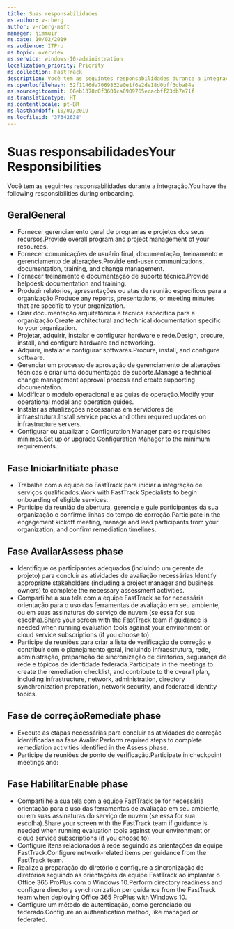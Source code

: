 ```yaml
---
title: Suas responsabilidades
ms.author: v-rberg
author: v-rberg-msft
manager: jimmuir
ms.date: 10/02/2019
ms.audience: ITPro
ms.topic: overview
ms.service: windows-10-administration
localization_priority: Priority
ms.collection: FastTrack
description: Você tem as seguintes responsabilidades durante a integração do Windows 10.
ms.openlocfilehash: 52f1146da7069832e0e1f6e2de18d0bff3dba84e
ms.sourcegitcommit: 06eb1378c0f3601ca6909765ecacbff23db7e71f
ms.translationtype: HT
ms.contentlocale: pt-BR
ms.lasthandoff: 10/01/2019
ms.locfileid: "37342638"
---
```

# <a name="your-responsibilities"></a><span data-ttu-id="3e703-103">Suas responsabilidades</span><span class="sxs-lookup"><span data-stu-id="3e703-103">Your Responsibilities</span></span>

<span data-ttu-id="3e703-104">Você tem as seguintes responsabilidades durante a integração.</span><span class="sxs-lookup"><span data-stu-id="3e703-104">You have the following responsibilities during onboarding.</span></span>

## <a name="general"></a><span data-ttu-id="3e703-105">Geral</span><span class="sxs-lookup"><span data-stu-id="3e703-105">General</span></span>

- <span data-ttu-id="3e703-106">Fornecer gerenciamento geral de programas e projetos dos seus recursos.</span><span class="sxs-lookup"><span data-stu-id="3e703-106">Provide overall program and project management of your resources.</span></span>
- <span data-ttu-id="3e703-107">Fornecer comunicações de usuário final, documentação, treinamento e gerenciamento de alterações.</span><span class="sxs-lookup"><span data-stu-id="3e703-107">Provide end-user communications, documentation, training, and change management.</span></span>
- <span data-ttu-id="3e703-108">Fornecer treinamento e documentação de suporte técnico.</span><span class="sxs-lookup"><span data-stu-id="3e703-108">Provide helpdesk documentation and training.</span></span>
- <span data-ttu-id="3e703-109">Produzir relatórios, apresentações ou atas de reunião específicos para a organização.</span><span class="sxs-lookup"><span data-stu-id="3e703-109">Produce any reports, presentations, or meeting minutes that are specific to your organization.</span></span>
- <span data-ttu-id="3e703-110">Criar documentação arquitetônica e técnica específica para a organização.</span><span class="sxs-lookup"><span data-stu-id="3e703-110">Create architectural and technical documentation specific to your organization.</span></span>
- <span data-ttu-id="3e703-111">Projetar, adquirir, instalar e configurar hardware e rede.</span><span class="sxs-lookup"><span data-stu-id="3e703-111">Design, procure, install, and configure hardware and networking.</span></span>
- <span data-ttu-id="3e703-112">Adquirir, instalar e configurar softwares.</span><span class="sxs-lookup"><span data-stu-id="3e703-112">Procure, install, and configure software.</span></span>
- <span data-ttu-id="3e703-113">Gerenciar um processo de aprovação de gerenciamento de alterações técnicas e criar uma documentação de suporte.</span><span class="sxs-lookup"><span data-stu-id="3e703-113">Manage a technical change management approval process and create supporting documentation.</span></span>
- <span data-ttu-id="3e703-114">Modificar o modelo operacional e as guias de operação.</span><span class="sxs-lookup"><span data-stu-id="3e703-114">Modify your operational model and operation guides.</span></span>
- <span data-ttu-id="3e703-115">Instalar as atualizações necessárias em servidores de infraestrutura.</span><span class="sxs-lookup"><span data-stu-id="3e703-115">Install service packs and other required updates on infrastructure servers.</span></span>
- <span data-ttu-id="3e703-116">Configurar ou atualizar o Configuration Manager para os requisitos mínimos.</span><span class="sxs-lookup"><span data-stu-id="3e703-116">Set up or upgrade Configuration Manager to the minimum requirements.</span></span>

## <a name="initiate-phase"></a><span data-ttu-id="3e703-117">Fase Iniciar</span><span class="sxs-lookup"><span data-stu-id="3e703-117">Initiate phase</span></span>

- <span data-ttu-id="3e703-118">Trabalhe com a equipe do FastTrack para iniciar a integração de serviços qualificados.</span><span class="sxs-lookup"><span data-stu-id="3e703-118">Work with FastTrack Specialists to begin onboarding of eligible services.</span></span>
- <span data-ttu-id="3e703-119">Participe da reunião de abertura, gerencie e guie participantes da sua organização e confirme linhas do tempo de correção.</span><span class="sxs-lookup"><span data-stu-id="3e703-119">Participate in the engagement kickoff meeting, manage and lead participants from your organization, and confirm remediation timelines.</span></span>

## <a name="assess-phase"></a><span data-ttu-id="3e703-120">Fase Avaliar</span><span class="sxs-lookup"><span data-stu-id="3e703-120">Assess phase</span></span>

- <span data-ttu-id="3e703-121">Identifique os participantes adequados (incluindo um gerente de projeto) para concluir as atividades de avaliação necessárias.</span><span class="sxs-lookup"><span data-stu-id="3e703-121">Identify appropriate stakeholders (including a project manager and business owners) to complete the necessary assessment activities.</span></span>
- <span data-ttu-id="3e703-122">Compartilhe a sua tela com a equipe FastTrack se for necessária orientação para o uso das ferramentas de avaliação em seu ambiente, ou em suas assinaturas do serviço de nuvem (se essa for sua escolha).</span><span class="sxs-lookup"><span data-stu-id="3e703-122">Share your screen with the FastTrack team if guidance is needed when running evaluation tools against your environment or cloud service subscriptions (if you choose to).</span></span>
- <span data-ttu-id="3e703-123">Participe de reuniões para criar a lista de verificação de correção e contribuir com o planejamento geral, incluindo infraestrutura, rede, administração, preparação de sincronização de diretórios, segurança de rede e tópicos de identidade federada.</span><span class="sxs-lookup"><span data-stu-id="3e703-123">Participate in the meetings to create the remediation checklist, and contribute to the overall plan, including infrastructure, network, administration, directory synchronization preparation, network security, and federated identity topics.</span></span>

## <a name="remediate-phase"></a><span data-ttu-id="3e703-124">Fase de correção</span><span class="sxs-lookup"><span data-stu-id="3e703-124">Remediate phase</span></span>

- <span data-ttu-id="3e703-125">Execute as etapas necessárias para concluir as atividades de correção identificadas na fase Avaliar.</span><span class="sxs-lookup"><span data-stu-id="3e703-125">Perform required steps to complete remediation activities identified in the Assess phase.</span></span>
- <span data-ttu-id="3e703-126">Participe de reuniões de ponto de verificação.</span><span class="sxs-lookup"><span data-stu-id="3e703-126">Participate in checkpoint meetings and:</span></span>

## <a name="enable-phase"></a><span data-ttu-id="3e703-127">Fase Habilitar</span><span class="sxs-lookup"><span data-stu-id="3e703-127">Enable phase</span></span>

- <span data-ttu-id="3e703-128">Compartilhe a sua tela com a equipe FastTrack se for necessária orientação para o uso das ferramentas de avaliação em seu ambiente, ou em suas assinaturas do serviço de nuvem (se essa for sua escolha).</span><span class="sxs-lookup"><span data-stu-id="3e703-128">Share your screen with the FastTrack team if guidance is needed when running evaluation tools against your environment or cloud service subscriptions (if you choose to).</span></span>
- <span data-ttu-id="3e703-129">Configure itens relacionados à rede seguindo as orientações da equipe FastTrack.</span><span class="sxs-lookup"><span data-stu-id="3e703-129">Configure network-related items per guidance from the FastTrack team.</span></span>
- <span data-ttu-id="3e703-130">Realize a preparação do diretório e configure a sincronização de diretórios seguindo as orientações da equipe FastTrack ao implantar o Office 365 ProPlus com o Windows 10.</span><span class="sxs-lookup"><span data-stu-id="3e703-130">Perform directory readiness and configure directory synchronization per guidance from the FastTrack team when deploying Office 365 ProPlus with Windows 10.</span></span>
- <span data-ttu-id="3e703-131">Configure um método de autenticação, como gerenciado ou federado.</span><span class="sxs-lookup"><span data-stu-id="3e703-131">Configure an authentication method, like managed or federated.</span></span>







  

  

 